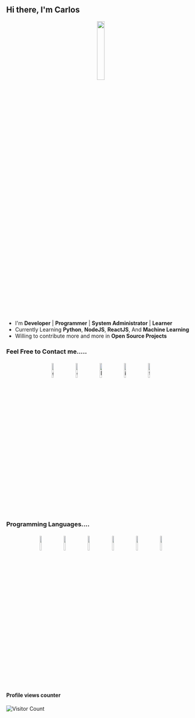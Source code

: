 ## Hi there, I'm Carlos 

<p align="center">
<img width="20%" src="https://img.icons8.com/ios-filled/96/000000/programming.png"/>
</p>


- I'm **Developer** | **Programmer** | **System Administrator** | **Learner**
- Currently Learning **Python**, **NodeJS**, **ReactJS**, And **Machine Learning**
- Willing to contribute more and more in **Open Source Projects**


### Feel Free to Contact me.....

<p align="center">
	<a href="https://www.carlosvp.es"><img alt="github" width="10%" style="padding:5px" src="https://img.icons8.com/clouds/100/000000/cloud-link.png"/></a>
	<a href="https://github.com/cvp97"><img alt="github" width="10%" style="padding:5px" src="https://img.icons8.com/clouds/100/000000/github.png"/></a>
	<a href="https://www.linkedin.com/in/cvp97/"><img alt="linkedin" width="10%" style="padding:5px" src="https://img.icons8.com/clouds/100/000000/linkedin.png"/></a>
	<a href="https://www.instagram.com/cvp97/"><img alt="instagram" width="10%" style="padding:5px" src="https://img.icons8.com/clouds/100/000000/instagram.png"/></a>
	<a href="https://twitter.com/cvp97"><img alt="twitter" width="10%" style="padding:5px" src="https://img.icons8.com/clouds/100/000000/twitter.png"/></a>
</p>

### Programming Languages....

<p align="center">
	<img width="10%" style="padding:5px" src="https://img.icons8.com/color/144/000000/java-coffee-cup-logo.png"/>
	<img width="10%" style="padding:5px" src="https://img.icons8.com/officel/144/000000/php-logo.png"/>
	<img width="10%" style="padding:5px" src="https://img.icons8.com/color/144/000000/javascript.png"/>
	<img width="10%" style="padding:5px" src="https://img.icons8.com/color/144/000000/html.png"/>
	<img width="10%" style="padding:5px" src="https://img.icons8.com/fluent/144/000000/visual-studio-2019.png"/>
	<img width="10%" style="padding:5px" src="https://img.icons8.com/color/144/000000/c-sharp-logo.png"/>
</p>

#### Profile views counter
![Visitor Count](https://profile-counter.glitch.me/{cvp97}/count.svg)

